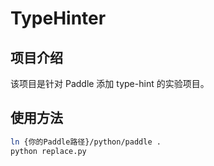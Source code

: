 # TypeHinter

## 项目介绍
该项目是针对 Paddle 添加 type-hint 的实验项目。

## 使用方法

```sh
ln {你的Paddle路径}/python/paddle .
python replace.py
```
